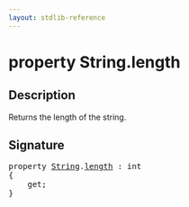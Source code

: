 ```yaml
---
layout: stdlib-reference
---
```


# property String\.length

## Description

Returns the length of the string.


## Signature

<pre>
<span class='code_keyword'>property</span> <a href="index.md" class="code_type">String</a>.<a href="length.md">length</a> : <span class="code_keyword">int</span>
{
    get;
}
</pre>


<script>
// Fix .md links to .html when on ReadTheDocs
if (window.location.hostname.includes('readthedocs') || 
    window.location.hostname.includes('rtfd.io')) {
  document.addEventListener('DOMContentLoaded', function() {
    const links = document.querySelectorAll('a');
    links.forEach(link => {
      if (link.getAttribute('href') && link.getAttribute('href').endsWith('.md')) {
        link.href = link.href.replace(/\.md($|#|\?)/, '.html$1');
      }
    });
  });
}
</script>
